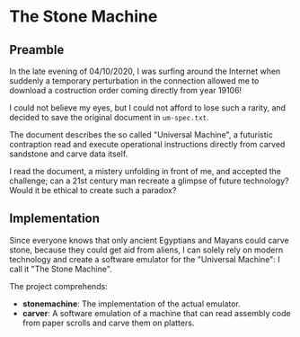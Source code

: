 # The Stone Machine

## Preamble

In the late evening of 04/10/2020, I was surfing around the Internet when
suddenly a temporary perturbation in the connection allowed me to download a
costruction order coming directly from year 19106!

I could not believe my eyes, but I could not afford to lose such a rarity, and
decided to save the original document in `um-spec.txt`.

The document describes the so called "Universal Machine", a futuristic
contraption read and execute operational instructions directly from carved
sandstone and carve data itself.

I read the document, a mistery unfolding in front of me, and accepted the challenge; can a 21st century man recreate a glimpse of future technology? Would
it be ethical to create such a paradox?

## Implementation

Since everyone knows that only ancient Egyptians and Mayans could carve stone,
because they could get aid from aliens, I can solely rely on modern technology
and create a software emulator for the "Universal Machine": I call it
"The Stone Machine".

The project comprehends:

* **stonemachine**: The implementation of the actual emulator.
* **carver**: A software emulation of a machine that can read assembly code
    from paper scrolls and carve them on platters.
